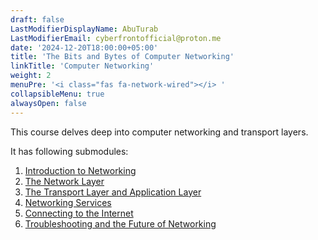 ```yaml
---
draft: false
LastModifierDisplayName: AbuTurab
LastModifierEmail: cyberfrontofficial@proton.me
date: '2024-12-20T18:00:00+05:00'
title: 'The Bits and Bytes of Computer Networking'
linkTitle: 'Computer Networking'
weight: 2
menuPre: '<i class="fas fa-network-wired"></i> '
collapsibleMenu: true
alwaysOpen: false
---
```


This course delves deep into computer networking and transport layers.

It has following submodules:

1. [Introduction to Networking](/it-and-sysadmin/google-it-support/bits-and-bytes-of-computer-networking/introduction-to-networking/)
2. [The Network Layer](/it-and-sysadmin/google-it-support/bits-and-bytes-of-computer-networking/the-network-layer/)
3. [The Transport Layer and Application Layer](/it-and-sysadmin/google-it-support/bits-and-bytes-of-computer-networking/transport-layer-and-application-layer/)
4. [Networking Services](/it-and-sysadmin/google-it-support/bits-and-bytes-of-computer-networking/networking-services)
5. [Connecting to the Internet](/it-and-sysadmin/google-it-support/bits-and-bytes-of-computer-networking/connecting-to-the-internet)
6. [Troubleshooting and the Future of Networking](/it-and-sysadmin/google-it-support/bits-and-bytes-of-computer-networking/troubleshooting-and-the-future-of-networking)
